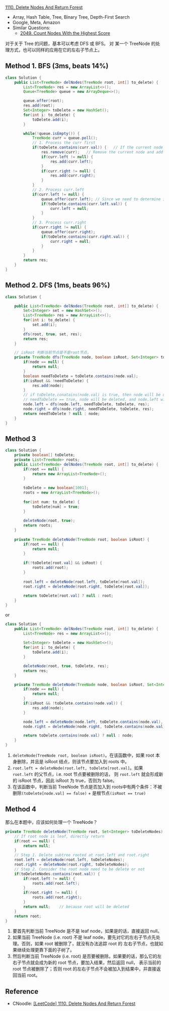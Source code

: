 [1110. Delete Nodes And Return Forest](https://leetcode.com/problems/delete-nodes-and-return-forest)

* Array, Hash Table, Tree, Binary Tree, Depth-First Search
* Google, Meta, Amazon
* Similar Questions:
  * [2049. Count Nodes With the Highest Score](https://leetcode.com/problems/count-nodes-with-the-highest-score/description/)


对于关于 Tree 的问题，基本可以考虑 DFS 或 BFS。
对 某一个 TreeNode 的处理方式，也可以同样的应用在它的左右子节点上。


## Method 1. BFS (3ms, beats 14%)
```java
class Solution {
    public List<TreeNode> delNodes(TreeNode root, int[] to_delete) {
        List<TreeNode> res = new ArrayList<>();
        Queue<TreeNode> queue = new ArrayDeque<>();

        queue.offer(root);
        res.add(root);
        Set<Integer> toDelete = new HashSet();
        for(int i: to_delete) {
            toDelete.add(i);
        }

        while(!queue.isEmpty()) {
            TreeNode curr = queue.poll();
            // 1. Process the curr first
            if(toDelete.contains(curr.val)) {   // If the current node needs to be deleted
                res.remove(curr);   // Remove the current node and add its children to res list
                if(curr.left != null) {
                    res.add(curr.left);
                }
                if(curr.right != null) {
                    res.add(curr.right);
                }
            }
            // 2. Process curr.left
            if(curr.left != null) {
                queue.offer(curr.left); // Since we need to determine if curr.left will be removed
                if(toDelete.contains(curr.left.val)) {
                    curr.left = null;
                }
            }
            // 3. Process curr.right
            if(curr.right != null) {
                queue.offer(curr.right);
                if(toDelete.contains(curr.right.val)) {
                    curr.right = null;
                }
            }
        }
        return res;
    }
}
```


## Method 2. DFS (1ms, beats 96%)
```java
class Solution {

    public List<TreeNode> delNodes(TreeNode root, int[] to_delete) {
        Set<Integer> set = new HashSet<>();
        List<TreeNode> res = new ArrayList<>();
        for(int i: to_delete) {
            set.add(i);
        }
        dfs(root, true, set, res);
        return res;
    }

    // isRoot 判断当前节点是不是root节点，
    private TreeNode dfs(TreeNode node, boolean isRoot, Set<Integer> toDelete, List<TreeNode> res) {
        if(node == null) {
            return null;
        }
        boolean needToDelete = toDelete.contains(node.val);
        if(isRoot && !needToDelete) {
            res.add(node);
        }
        // if toDelete.conatains(node.val) is true, then node will be deleted, and its left and right children will be new roots
        // needToDelete == true, node will be deleted, and node.left will be a root, i.e. isRoot=true
        node.left = dfs(node.left, needToDelete, toDelete, res);
        node.right = dfs(node.right, needToDelete, toDelete, res);
        return needToDelete ? null : node;
    }
}
```


## Method 3
```java
class Solution {
    private boolean[] toDelete;
    private List<TreeNode> roots;
    public List<TreeNode> delNodes(TreeNode root, int[] to_delete) {
        if(root == null) {
            return new ArrayList<TreeNode>();
        }
        
        toDelete = new boolean[1001];
        roots = new ArrayList<TreeNode>();
        
        for(int num: to_delete) {
            toDelete[num] = true;
        }
        
        deleteNode(root, true);
        return roots;
    }
    
    private TreeNode deleteNode(TreeNode root, boolean isRoot) {
        if(root == null) {
            return null;
        }
        
        if(!toDelete[root.val] && isRoot) {
            roots.add(root);
        }
        
        root.left = deleteNode(root.left, toDelete[root.val]);
        root.right = deleteNode(root.right, toDelete[root.val]);
        
        return toDelete[root.val] ? null : root;
    }
}
```
or
```java
class Solution {
    public List<TreeNode> delNodes(TreeNode root, int[] to_delete) {
        List<TreeNode> res = new ArrayList<>();
        
        Set<Integer> toDelete = new HashSet<>();
        for(int i: to_delete) {
            toDelete.add(i);
        }

        deleteNode(root, true, toDelete, res);
        return res;
    }

    private TreeNode deleteNode(TreeNode node, boolean isRoot, Set<Integer> toDelete, List<TreeNode> res) {
        if(node == null) {
            return null;
        }
        if(isRoot && !toDelete.contains(node.val)) {
            res.add(node);
        }

        node.left = deleteNode(node.left, toDelete.contains(node.val), toDelete, res);
        node.right = deleteNode(node.right, toDelete.contains(node.val), toDelete, res);

        return toDelete.contains(node.val) ? null : node;
    }
}
```
1. `deleteNode(TreeNode root, boolean isRoot)`。在该函数中，如果 root 本身删除，并且是 isRoot 结点，则该节点要加入到 roots 中。
2. `root.left = deleteNode(root.left, toDelete[root.val]`。如果 `root.left` 的父节点，i.e. root 节点要被删除的话，
则 `root.left` 就会形成新的 isRoot 节点，因此 isRoot 为 true，否则为 false。
3. 在该函数中，判断当前 TreeNode 节点是否加入到 roots中有两个条件：不被删除`(toDelete[node.val] == false)` + 是根节点`(isRoot == true)`


## Method 4
那么在本题中，应该如何处理一个 TreeNode？
```java
private TreeNode deleteNode(TreeNode root, Set<Integer> toDeleteNodes) {
    // If root node is leaf, directly return
    if(root == null) {
        return null;
    }
    // Step 1. Delete subtree rooted at root.left and root.right
    root.left = deleteNode(root.left, toDeleteNodes);
    root.right = deleteNode(root.right, toDeleteNodes);
    // Step 2. Consider the root node need to be delete or not
    if(toDeleteNodes.contains(root.val)) {
        if(root.left != null) {
            roots.add(root.left);
        }
        if(root.right != null) {
            roots.add(root.right);
        }
        return null;    // because root will be deleted
    }
    return root;
}
```
1. 要首先判断当前 TreeNode 是不是 leaf node，如果是的话，直接返回 null。
2. 如果当前 TreeNode (i.e. root) 不是 leaf node，要先对它的左右子节点先处理。否则，如果 root 被删除了，就没有办法追踪 root 的
   左右子节点，也就如果继续处理更靠下面的子树了。
3. 然后判断当前 TreeNode (i.e. root) 是否要被删除。如果要的话，那么它的左右子节点就会成为新的 root 节点，要加入结果，然后返回 null，
   表示当前的 root 节点被删除了；否则 root 的左右子节点不会被加入到结果中，并直接返回当前 root。


## Reference
* CNoodle: [[LeetCode] 1110. Delete Nodes And Return Forest](https://www.cnblogs.com/cnoodle/p/13685245.html)
